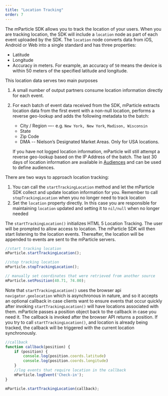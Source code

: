 ```yaml
---
title: "Location Tracking"
order: 7
---
```


The mParticle SDK allows you to track the location of your users. When you are tracking location, the SDK will include a `location` node as part of each event uploaded by the SDK. The `location` node converts data from iOS, Android or Web into a single standard and has three properties:

* Latitude
* Longitude
* Accuracy in meters. For example, an accuracy of `50` means the device is within 50 meters of the specified latitude and longitude.

This location data serves two main purposes

1. A small number of output partners consume location information directly for each event.
2. For each batch of event data received from the SDK, mParticle extracts location data from the first event with a non-null location, performs a reverse geo-lookup and adds the following metadata to the batch:
   * City / Region —- e.g. `New York, New York`, `Madison, Wisconsin`
   * State
   * Zip Code
   * DMA -- Nielson’s Designated Market Areas. Only for USA locations.

   If you have not logged location information, mParticle will still attempt a reverse geo-lookup based on the IP Address of the batch. The last 30 days of location information are available in [Audiences](/guides/platform-guide/audiences/real-time) and can be used to define audiences.


There are two ways to approach location tracking:
1. You can call the `startTrackingLocation` method and let the mParticle SDK collect and update location information for you. Remember to call `stopTrackingLocation` when you no longer need to track location
2. Set the `location` property directly. In this case you are responsible for maintaining `location` updated and setting it to `nil/null` when no longer needed

The `startTrackingLocation()` initializes HTML 5 Location Tracking. The user will be prompted to allow access to location. The mParticle SDK will then start listening to the location events. Thereafter, the location will be appended to events are sent to the mParticle servers.

~~~javascript
//start tracking location
mParticle.startTrackingLocation();

//stop tracking location
mParticle.stopTrackingLocation();

// manually set coordinates that were retrieved from another source
mParticle.setPosition(40.71, 74.00);
~~~

Note that `startTrackingLocation()` uses the browser api `navigator.geolocation` which is asynchronous in nature, and so it accepts an optional callback in case clients want to ensure events that occur quickly after invoking `startTrackingLocation()` will have locations associated with them. mParticle passes a position object back to the callback in case you need it. The callback is invoked after the browser API returns a position. If you try to call `startTrackingLocation()`, and location is already being tracked, the callback will be triggered with the current location synchronously.

~~~javascript
//callback
function callback(position) {
    if (position) {
        console.log(position.coords.latitude)
        console.log(position.coords.longitude)
    }
    //log events that require location in the callback
    mParticle.logEvent('Check-in');
}

mParticle.startTrackingLocation(callback);
~~~
